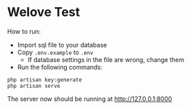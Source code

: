 # Welove Test

How to run:

- Import sql file to your database
- Copy `.env.example` to `.env`
    - If database settings in the file are wrong, change them
- Run the following commands:
```
php artisan key:generate
php artisan serve
```

The server now should be running at http://127.0.0.1:8000
